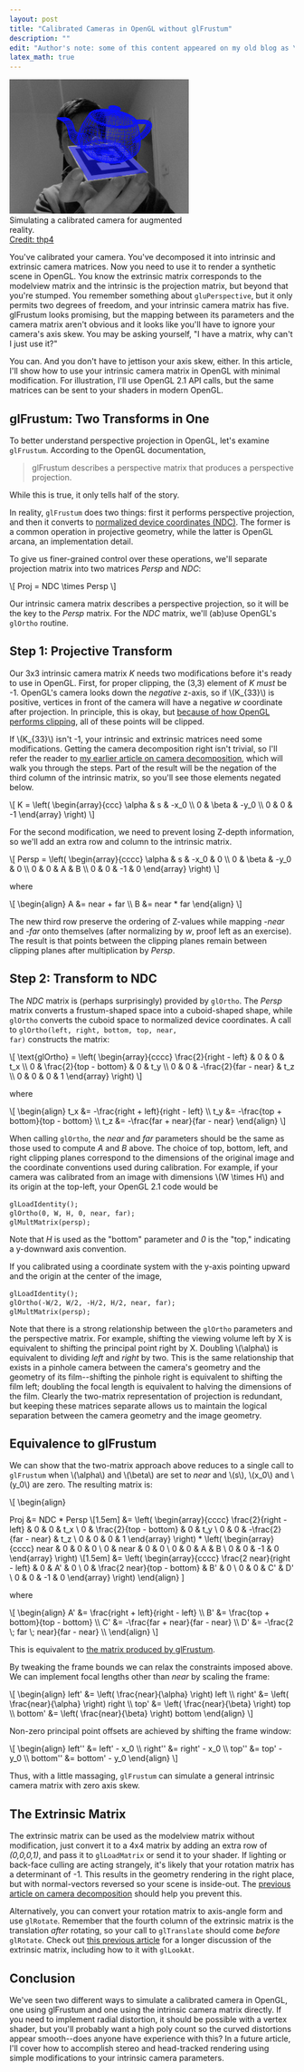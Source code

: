 ```yaml
---
layout: post
title: "Calibrated Cameras in OpenGL without glFrustum"
description: ""
edit: "Author's note: some of this content appeared on my old blog as \"<a href=\"http://sightations.wordpress.com/2010/08/03/simulating-calibrated-cameras-in-opengl/\">Simulating Calibrated Cameras in OpenGL</a>\", which contained some errors and missing equations and suffered from general badness.  I hope you'll find this version to be less terrible.<br/><strong>Update</strong> (June 18, 2013):  added negative signs to definitions of C' and D'.<br /><strong>Update</strong> (August 19, 2013): James Gregson <a href=\"http://jamesgregson.blogspot.com/2011/11/matching-calibrated-cameras-with-opengl.html\">has posted an implementation in C++</a>.  I haven't tested it myself, but it looks quite nice."
latex_math: true
---
```

<div class="clearer"></div>
<div class='context-img' style='width:317px'>
<img src='/img/augmented_reality.jpg' />
<div class='caption'>Simulating a calibrated camera for augmented reality.
<div class='credit'><a href="http://www.flickr.com/photos/thp4/8060086636/">Credit: thp4</a></div>
</div>
</div>

You've calibrated your camera.  You've decomposed it into intrinsic and extrinsic camera matrices. Now you need to use it to render a synthetic scene in OpenGL.  You know the extrinsic matrix corresponds to the modelview matrix and the intrinsic is the projection matrix, but beyond that you're stumped.  You remember something about <code>gluPerspective</code>, but it only permits two degrees of freedom, and your intrinsic camera matrix has five.  glFrustum looks promising, but the mapping between its parameters and the camera matrix aren't obvious and it looks like you'll have to ignore your camera's axis skew.  You may be asking yourself, "I have a matrix, why can't I just use it?"

You can.  And you don't have to jettison your axis skew, either.  In this article, I'll show how to use your intrinsic camera matrix in OpenGL with minimal modification.  For illustration, I'll use OpenGL 2.1 API calls, but the same matrices can be sent to your shaders in modern OpenGL.

glFrustum:  Two Transforms in One
----------------------------------------------------


To better understand perspective projection in OpenGL, let's examine <code>glFrustum</code>. According to the OpenGL documentation,  
          
> glFrustum describes a perspective matrix that produces a perspective projection.

While this is true, it only tells half of the story. 

<!--more-->

In reality, <code>glFrustum</code> does two things: first it performs perspective projection, and then it converts to [normalized device coordinates (NDC)](http://medialab.di.unipi.it/web/IUM/Waterloo/node15.html).  The former is a common operation in projective geometry,  while the latter is OpenGL arcana, an implementation detail.  

To give us finer-grained control over these operations, we'll separate projection matrix into two matrices *Persp* and *NDC*:
    
<div>\[ Proj = NDC \times Persp \]</div>

Our intrinsic camera matrix describes a perspective projection, so it will be the key to the *Persp* matrix.  For the *NDC* matrix, we'll (ab)use OpenGL's <code>glOrtho</code> routine.

Step 1: Projective Transform
---------------------------

Our 3x3 intrinsic camera matrix *K* needs two modifications before it's ready to use in OpenGL.  First, for proper clipping, the (3,3) element of *K* _must_ be -1. OpenGL's camera looks down the *negative* z-axis, so if \\(K_{33}\\) is positive, vertices in front of the camera will have a negative *w* coordinate after projection.  In principle, this is okay, but [because of how OpenGL performs clipping](http://stackoverflow.com/questions/2286529/why-does-sign-matter-in-opengl-projection-matrix), all of these points will be clipped. 

If \\(K_{33}\\) isn't -1, your intrinsic and extrinsic matrices need some modifications.  Getting the camera decomposition right isn't trivial, so I'll refer the reader to [my earlier article on camera decomposition]({{site.baseurl}}/2012/08/14/decompose/), which will walk you through the steps.   Part of the result will be the negation of the third column of the intrinsic matrix, so you'll see those elements negated below.

<div>\[ K = \left( \begin{array}{ccc} \alpha & s & -x_0 \\ 0 & \beta & -y_0  \\ 0 & 0 & -1 \end{array} \right) \]</div>

For the second modification, we need to prevent losing Z-depth information, so we'll add an extra row and column to the intrinsic matrix.  

<div>\[ Persp = \left( \begin{array}{cccc} \alpha & s & -x_0 & 0 \\ 0 & \beta & -y_0 & 0 \\ 0 & 0 & A & B \\ 0 & 0 & -1 & 0 \end{array} \right)  \]</div>

where

<div> \[ \begin{align}
A &= near + far \\
B &= near * far
\end{align} \]
</div>

The new third row preserve the ordering of Z-values while mapping *-near* and *-far* onto themselves (after normalizing by *w*, proof left as an exercise).  The result is that points between the clipping planes remain between clipping planes after multiplication by *Persp*.

Step 2: Transform to NDC
--------------------------

The *NDC* matrix is (perhaps surprisingly) provided by <code>glOrtho</code>.  The *Persp* matrix converts a frustum-shaped space into a cuboid-shaped shape, while <code>glOrtho</code> converts the cuboid space to normalized device coordinates.  A call to <code>glOrtho(left, right, bottom, top, near, far)</code> constructs the matrix:
    
<div>\[ \text{glOrtho} = \left( \begin{array}{cccc} \frac{2}{right - left} & 0 & 0 & t_x \\ 0 & \frac{2}{top - bottom} & 0 & t_y \\ 0 & 0 & -\frac{2}{far - near} & t_z \\ 0 & 0 & 0 & 1 \end{array} \right) \]</div>

where

<div> \[ \begin{align}
t_x &= -\frac{right + left}{right - left} \\
t_y &= -\frac{top + bottom}{top - bottom} \\
t_z &= -\frac{far + near}{far - near} 
\end{align} \]
</div>

When calling <code>glOrtho</code>, the *near* and *far* parameters should be the same as those used to compute *A* and *B* above.  The choice of top, bottom, left, and right clipping planes correspond to the dimensions of the original image and the coordinate conventions used during calibration.  For example, if your camera was calibrated from an image with dimensions \\(W \times H\\) and its origin at the top-left, your OpenGL 2.1 code would be

    glLoadIdentity();
    glOrtho(0, W, H, 0, near, far);
    glMultMatrix(persp);

Note that *H* is used as the "bottom" parameter and *0* is the "top," indicating a y-downward axis convention.  

If you calibrated using a coordinate system with the y-axis pointing upward and the origin at the center of the image,

    glLoadIdentity();
    glOrtho(-W/2, W/2, -H/2, H/2, near, far);
    glMultMatrix(persp);

Note that there is a strong relationship between the <code>glOrtho</code> parameters and the perspective matrix.  For example, shifting the viewing volume left by X is equivalent to shifting the principal point right by X.  Doubling \\(\alpha\\) is equivalent to dividing *left* and *right* by two.  This is the same relationship that exists in a pinhole camera between the camera's geometry and the geometry of its film--shifting the pinhole right is equivalent to shifting the film left; doubling the focal length is equivalent to halving the dimensions of the film.  Clearly the two-matrix representation of projection is redundant, but keeping these matrices separate allows us to maintain the logical separation between the camera geometry and the image geometry. 

Equivalence to glFrustum
-------------------------

We can show that the two-matrix approach above reduces to a single call to <code>glFrustum</code> when \\(\alpha\\) and \\(\beta\\) are set to *near* and \\(s\\), \\(x_0\\) and \\(y_0\\) are zero.  The resulting matrix is:
        
<div>
\[ \begin{align}

Proj &= NDC * Persp \\[1.5em]
     &= 
        \left( \begin{array}{cccc} \frac{2}{right - left} & 0 & 0 & t_x \\ 0 & \frac{2}{top - bottom} & 0 & t_y \\ 0 & 0 & -\frac{2}{far - near} & t_z \\ 0 & 0 & 0 & 1 \end{array} \right)
        *
        \left( \begin{array}{cccc} near & 0 & 0 & 0 \\ 0 & near & 0 & 0 \\ 0 & 0 & A & B \\ 0 & 0 & -1 & 0 \end{array} \right) \\[1.5em]
    &= \left( \begin{array}{cccc} \frac{2 near}{right - left} & 0 & A' & 0 \\ 0 & \frac{2 near}{top - bottom} & B' & 0 \\ 0 & 0 & C' & D' \\ 0 & 0 & -1 & 0 \end{array} \right)
    \end{align} \]
</div>

where 

<div> \[ \begin{align}
A' &= \frac{right + left}{right - left} \\
B' &= \frac{top + bottom}{top - bottom} \\
C' &= -\frac{far + near}{far - near}  \\
D' &= -\frac{2 \; far \; near}{far - near}  \\
\end{align} \] </div>

This is equivalent to [the matrix produced by glFrustum](http://www.glprogramming.com/blue/ch05.html#id5478066).  

By tweaking the frame bounds we can relax the constraints imposed above.  We can implement focal lengths other than *near* by scaling the frame: 
    
<div> \[ \begin{align}
    left' &= \left( \frac{near}{\alpha} \right) left \\
    right' &= \left( \frac{near}{\alpha} \right) right \\
    top' &= \left( \frac{near}{\beta} \right) top \\
    bottom' &= \left( \frac{near}{\beta} \right) bottom
\end{align} \] </div>

Non-zero principal point offsets are achieved by shifting the frame window:

<div> \[ \begin{align}
    left'' &= left' - x_0 \\
    right'' &= right' - x_0 \\
    top'' &= top' - y_0 \\
    bottom'' &= bottom' - y_0
\end{align} \] </div>

Thus, with a little massaging, <code>glFrustum</code> can simulate a general intrinsic camera matrix with zero axis skew.

The Extrinsic Matrix
----------------------

The extrinsic matrix can be used as the modelview matrix without modification, just convert it to a 4x4 matrix by adding an extra row of *(0,0,0,1)*, and pass it to <code>glLoadMatrix</code> or send it to your shader.    If lighting or back-face culling are acting strangely, it's likely that your rotation matrix has a determinant of -1.  This results in the geometry rendering in the right place, but with normal-vectors reversed so your scene is inside-out.  The [previous article on camera decomposition]({{site.baseurl}}/2012/08/14/decompose/) should help you prevent this.

Alternatively, you can convert your rotation matrix to axis-angle form and use <code>glRotate</code>.  Remember that the fourth column of the extrinsic matrix is the translation *after* rotating, so your call to <code>glTranslate</code> should come *before* <code>glRotate</code>.  Check out [this previous article]({{site.baseurl}}/2012/08/22/extrinsic/) for a longer discussion of the extrinsic matrix, including how to it with <code>glLookAt</code>.


Conclusion
---------------

We've seen two different ways to simulate a calibrated camera in OpenGL, one using glFrustum and one using the intrinsic camera matrix directly.    If you need to implement radial distortion, it should be possible with a vertex shader, but you'll probably want a high poly count so the curved distortions appear smooth--does anyone have experience with this?  In a future article, I'll cover how to accomplish stereo and head-tracked rendering using simple modifications to your intrinsic camera parameters.  

